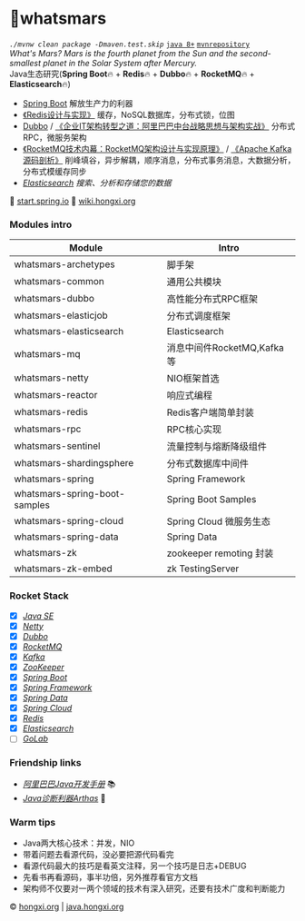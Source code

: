 # 🚀whatsmars
*`./mvnw clean package -Dmaven.test.skip`* [`java 8+`](http://www.oracle.com/technetwork/java/javase/downloads) [`mvnrepository`](http://mvn.hongxi.org)
<br>*What's Mars? Mars is the fourth planet from the Sun and the second-smallest planet in the Solar System after Mercury.*
<br>Java生态研究(**Spring Boot**🔥 + **Redis**🔥 + **Dubbo**🔥 + **RocketMQ**🔥 + **Elasticsearch**🔥)
- [Spring Boot](https://spring.io/projects/spring-boot) 解放生产力的利器
- [《Redis设计与实现》](https://e.jd.com/30189715.html) 缓存，NoSQL数据库，分布式锁，位图
- [Dubbo](http://dubbo.apache.org/en-us/) / [《企业IT架构转型之道：阿里巴巴中台战略思想与架构实战》](https://book.douban.com/subject/27039508/) 分布式RPC，微服务架构
- [《RocketMQ技术内幕：RocketMQ架构设计与实现原理》](https://e.jd.com/30446645.html) / [《Apache Kafka 源码剖析》](https://e.jd.com/30352947.html) 削峰填谷，异步解耦，顺序消息，分布式事务消息，大数据分析，分布式模缓存同步
- [*Elasticsearch*](https://www.elastic.co) *搜索、分析和存储您的数据*

👻 [start.spring.io](https://start.spring.io) 👻 [wiki.hongxi.org](http://wiki.hongxi.org)

### Modules intro
Module | Intro
------ | ------
whatsmars-archetypes | 脚手架
whatsmars-common | 通用公共模块
whatsmars-dubbo | 高性能分布式RPC框架
whatsmars-elasticjob | 分布式调度框架
whatsmars-elasticsearch | Elasticsearch
whatsmars-mq | 消息中间件RocketMQ,Kafka等
whatsmars-netty | NIO框架首选
whatsmars-reactor | 响应式编程
whatsmars-redis | Redis客户端简单封装
whatsmars-rpc | RPC核心实现
whatsmars-sentinel | 流量控制与熔断降级组件
whatsmars-shardingsphere | 分布式数据库中间件
whatsmars-spring | Spring Framework
whatsmars-spring-boot-samples | Spring Boot Samples
whatsmars-spring-cloud | Spring Cloud 微服务生态
whatsmars-spring-data | Spring Data
whatsmars-zk | zookeeper remoting 封装
whatsmars-zk-embed | zk TestingServer

### Rocket Stack
- [x] [*Java SE*](http://java.hongxi.org)
- [x] [*Netty*](https://github.com/netty/netty)
- [x] [*Dubbo*](https://github.com/apache/dubbo)
- [x] [*RocketMQ*](https://github.com/apache/rocketmq)
- [x] [*Kafka*](https://github.com/apache/kafka)
- [x] [*ZooKeeper*](https://github.com/apache/zookeeper)
- [x] [*Spring Boot*](https://github.com/spring-projects/spring-boot)
- [x] [*Spring Framework*](https://github.com/spring-projects/spring-framework)
- [x] [*Spring Data*](https://github.com/spring-projects/spring-data-examples)
- [x] [*Spring Cloud*](https://github.com/spring-cloud)
- [x] [*Redis*](https://github.com/antirez/redis)
- [x] [*Elasticsearch*](https://github.com/elastic/elasticsearch)
- [ ] [*GoLab*](https://github.com/javahongxi/golab)

### Friendship links
- [*阿里巴巴Java开发手册*](https://github.com/alibaba/Alibaba-Java-Coding-Guidelines) 📚
- [*Java诊断利器Arthas*](https://github.com/alibaba/arthas) 👀

### Warm tips
- Java两大核心技术：并发，NIO
- 带着问题去看源代码，没必要把源代码看完
- 看源代码最大的技巧是看英文注释，另一个技巧是日志+DEBUG
- 先看书再看源码，事半功倍，另外推荐看官方文档
- 架构师不仅要对一两个领域的技术有深入研究，还要有技术广度和判断能力

&copy; [hongxi.org](http://hongxi.org) | [java.hongxi.org](http://java.hongxi.org)
